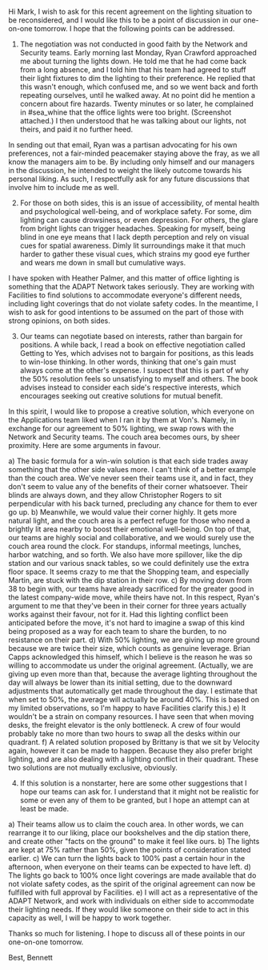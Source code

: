 Hi Mark, I wish to ask for this recent agreement on the lighting situation to be reconsidered, and I would like this to be a point of discussion in our one-on-one tomorrow. I hope that the following points can be addressed.

1) The negotiation was not conducted in good faith by the Network and Security teams. Early morning last Monday, Ryan Crawford approached me about turning the lights down. He told me that he had come back from a long absence, and I told him that his team had agreed to stuff their light fixtures to dim the lighting to their preference. He replied that this wasn't enough, which confused me, and so we went back and forth repeating ourselves, until he walked away. At no point did he mention a concern about fire hazards. Twenty minutes or so later, he complained in #sea_whine that the office lights were too bright. (Screenshot attached.) I then understood that he was talking about our lights, not theirs, and paid it no further heed.

In sending out that email, Ryan was a partisan advocating for his own preferences, not a fair-minded peacemaker staying above the fray, as we all know the managers aim to be. By including only himself and our managers in the discussion, he intended to weight the likely outcome towards his personal liking. As such, I respectfully ask for any future discussions that involve him to include me as well.

2) For those on both sides, this is an issue of accessibility, of mental health and psychological well-being, and of workplace safety. For some, dim lighting can cause drowsiness, or even depression. For others, the glare from bright lights can trigger headaches. Speaking for myself, being blind in one eye means that I lack depth perception and rely on visual cues for spatial awareness. Dimly lit surroundings make it that much harder to gather these visual cues, which strains my good eye further and wears me down in small but cumulative ways.

I have spoken with Heather Palmer, and this matter of office lighting is something that the ADAPT Network takes seriously. They are working with Facilities to find solutions to accommodate everyone's different needs, including light coverings that do not violate safety codes. In the meantime, I wish to ask for good intentions to be assumed on the part of those with strong opinions, on both sides.

3) Our teams can negotiate based on interests, rather than bargain for positions. A while back, I read a book on effective negotiation called Getting to Yes, which advises not to bargain for positions, as this leads to win-lose thinking. In other words, thinking that one's gain must always come at the other's expense. I suspect that this is part of why the 50% resolution feels so unsatisfying to myself and others. The book advises instead to consider each side's respective interests, which encourages seeking out creative solutions for mutual benefit.

In this spirit, I would like to propose a creative solution, which everyone on the Applications team liked when I ran it by them at Von's. Namely, in exchange for our agreement to 50% lighting, we swap rows with the Network and Security teams. The couch area becomes ours, by sheer proximity. Here are some arguments in favour.

a) The basic formula for a win-win solution is that each side trades away something that the other side values more. I can't think of a better example than the couch area. We've never seen their teams use it, and in fact, they don't seem to value any of the benefits of their corner whatsoever. Their blinds are always down, and they allow Christopher Rogers to sit perpendicular with his back turned, precluding any chance for them to ever go up.
b) Meanwhile, we would value their corner highly. It gets more natural light, and the couch area is a perfect refuge for those who need a brightly lit area nearby to boost their emotional well-being. On top of that, our teams are highly social and collaborative, and we would surely use the couch area round the clock. For standups, informal meetings, lunches, harbor watching, and so forth. We also have more spillover, like the dip station and our various snack tables, so we could definitely use the extra floor space. It seems crazy to me that the Shopping team, and especially Martin, are stuck with the dip station in their row.
c) By moving down from 38 to begin with, our teams have already sacrificed for the greater good in the latest company-wide move, while theirs have not. In this respect, Ryan's argument to me that they've been in their corner for three years actually works against their favour, not for it. Had this lighting conflict been anticipated before the move, it's not hard to imagine a swap of this kind being proposed as a way for each team to share the burden, to no resistance on their part.
d) With 50% lighting, we are giving up more ground because we are twice their size, which counts as genuine leverage. Brian Capps acknowledged this himself, which I believe is the reason he was so willing to accommodate us under the original agreement. (Actually, we are giving up even more than that, because the average lighting throughout the day will always be lower than its initial setting, due to the downward adjustments that automatically get made throughout the day. I estimate that when set to 50%, the average will actually be around 40%. This is based on my limited observations, so I'm happy to have Facilities clarify this.)
e) It wouldn't be a strain on company resources. I have seen that when moving desks, the freight elevator is the only bottleneck. A crew of four would probably take no more than two hours to swap all the desks within our quadrant.
f) A related solution proposed by Brittany is that we sit by Velocity again, however it can be made to happen. Because they also prefer bright lighting, and are also dealing with a lighting conflict in their quadrant. These two solutions are not mutually exclusive, obviously.

4) If this solution is a nonstarter, here are some other suggestions that I hope our teams can ask for. I understand that it might not be realistic for some or even any of them to be granted, but I hope an attempt can at least be made.

a) Their teams allow us to claim the couch area. In other words, we can rearrange it to our liking, place our bookshelves and the dip station there, and create other "facts on the ground" to make it feel like ours.
b) The lights are kept at 75% rather than 50%, given the points of consideration stated earlier.
c) We can turn the lights back to 100% past a certain hour in the afternoon, when everyone on their teams can be expected to have left.
d) The lights go back to 100% once light coverings are made available that do not violate safety codes, as the spirit of the original agreement can now be fulfilled with full approval by Facilities.
e) I will act as a representative of the ADAPT Network, and work with individuals on either side to accommodate their lighting needs. If they would like someone on their side to act in this capacity as well, I will be happy to work together.

Thanks so much for listening. I hope to discuss all of these points in our one-on-one tomorrow.

Best,
Bennett